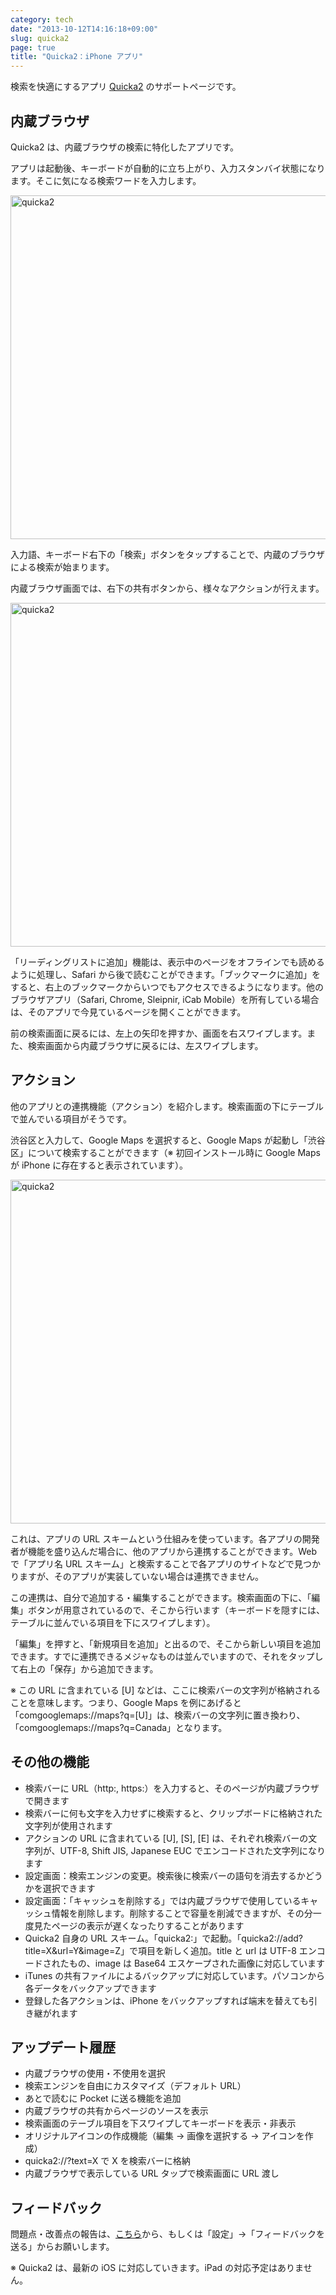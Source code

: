 ```yaml
---
category: tech
date: "2013-10-12T14:16:18+09:00"
slug: quicka2
page: true
title: "Quicka2：iPhone アプリ"
---
```


検索を快適にするアプリ [Quicka2](https://itunes.apple.com/jp/app/quicka2-jian-suowo-kuai-shini/id725195676?mt=8&uo=4&at=11l3RT) のサポートページです。

## 内蔵ブラウザ

Quicka2 は、内蔵ブラウザの検索に特化したアプリです。

アプリは起動後、キーボードが自動的に立ち上がり、入力スタンバイ状態になります。そこに気になる検索ワードを入力します。

<img alt="quicka2" src="/images/2013/10/6242_1.png" width="640" height="550">

入力語、キーボード右下の「検索」ボタンをタップすることで、内蔵のブラウザによる検索が始まります。

内蔵ブラウザ画面では、右下の共有ボタンから、様々なアクションが行えます。

<img alt="quicka2" src="/images/2013/10/6242_2.png" width="640" height="550">

「リーディングリストに追加」機能は、表示中のページをオフラインでも読めるように処理し、Safari から後で読むことができます。「ブックマークに追加」をすると、右上のブックマークからいつでもアクセスできるようになります。他のブラウザアプリ（Safari, Chrome, Sleipnir, iCab Mobile）を所有している場合は、そのアプリで今見ているページを開くことができます。

前の検索画面に戻るには、左上の矢印を押すか、画面を右スワイプします。また、検索画面から内蔵ブラウザに戻るには、左スワイプします。

## アクション

他のアプリとの連携機能（アクション）を紹介します。検索画面の下にテーブルで並んでいる項目がそうです。

渋谷区と入力して、Google Maps を選択すると、Google Maps が起動し「渋谷区」について検索することができます（※ 初回インストール時に Google Maps が iPhone に存在すると表示されています）。

<img alt="quicka2" src="/images/2013/10/6242_3.png" width="640" height="550">

これは、アプリの URL スキームという仕組みを使っています。各アプリの開発者が機能を盛り込んだ場合に、他のアプリから連携することができます。Web で「アプリ名 URL スキーム」と検索することで各アプリのサイトなどで見つかりますが、そのアプリが実装していない場合は連携できません。

この連携は、自分で追加する・編集することができます。検索画面の下に、「編集」ボタンが用意されているので、そこから行います（キーボードを隠すには、テーブルに並んでいる項目を下にスワイプします）。

「編集」を押すと、「新規項目を追加」と出るので、そこから新しい項目を追加できます。すでに連携できるメジャなものは並んでいますので、それをタップして右上の「保存」から追加できます。

※ この URL に含まれている [U] などは、ここに検索バーの文字列が格納されることを意味します。つまり、Google Maps を例にあげると「comgooglemaps://maps?q=[U]」は、検索バーの文字列に置き換わり、「comgooglemaps://maps?q=Canada」となります。

## その他の機能

- 検索バーに URL（http:, https:）を入力すると、そのページが内蔵ブラウザで開きます
- 検索バーに何も文字を入力せずに検索すると、クリップボードに格納された文字列が使用されます
- アクションの URL に含まれている [U], [S], [E] は、それぞれ検索バーの文字列が、UTF-8, Shift JIS, Japanese EUC でエンコードされた文字列になります
- 設定画面：検索エンジンの変更。検索後に検索バーの語句を消去するかどうかを選択できます
- 設定画面：「キャッシュを削除する」では内蔵ブラウザで使用しているキャッシュ情報を削除します。削除することで容量を削減できますが、その分一度見たページの表示が遅くなったりすることがあります
- Quicka2 自身の URL スキーム。「quicka2:」で起動。「quicka2://add?title=X&url=Y&image=Z」で項目を新しく追加。title と url は UTF-8 エンコードされたもの、image は Base64 エスケープされた画像に対応しています
- iTunes の共有ファイルによるバックアップに対応しています。パソコンから各データをバックアップできます
- 登録した各アクションは、iPhone をバックアップすれば端末を替えても引き継がれます

## アップデート履歴

- 内蔵ブラウザの使用・不使用を選択
- 検索エンジンを自由にカスタマイズ（デフォルト URL）
- あとで読むに Pocket に送る機能を追加
- 内蔵ブラウザの共有からページのソースを表示
- 検索画面のテーブル項目を下スワイプしてキーボードを表示・非表示
- オリジナルアイコンの作成機能（編集 → 画像を選択する → アイコンを作成）
- quicka2://?text=X で X を検索バーに格納
- 内蔵ブラウザで表示している URL タップで検索画面に URL 渡し

## フィードバック

問題点・改善点の報告は、[こちら](mailto:rakuishi@gmail.com)から、もしくは「設定」→「フィードバックを送る」からお願いします。

※ Quicka2 は、最新の iOS に対応していきます。iPad の対応予定はありません。
